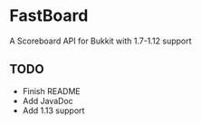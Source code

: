 # FastBoard

A Scoreboard API for Bukkit with 1.7-1.12 support

## TODO

* Finish README
* Add JavaDoc
* Add 1.13 support